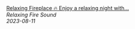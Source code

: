 <!--2024-01-14 01:04:00-->
<div class="yb">
  <a class="nodecor" href="/index.html?relaks/relaxing_fireplace_enjoy_a_relaxing_night_with_a_flickering_fire">
    <img class="preview" data-videoid="5HISnWhTiIU" src="https://i.ytimg.com/vi/5HISnWhTiIU/hqdefault.jpg" align="middle" alt="">
  </a>
  <div class="inlbl text">
    <a class="nodecor" href="/index.html?relaks/relaxing_fireplace_enjoy_a_relaxing_night_with_a_flickering_fire">Relaxing Fireplace 🔥 Enjoy a relaxing night with...</a><br>
    <i class="smaller2">Relaxing Fire Sound</i><br>
    <i class="smaller3">2023-08-11</i>
  </div>
</div>
